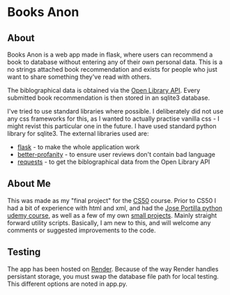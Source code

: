 # Books Anon

## About 
Books Anon is a web app made in flask, where users can recommend a book to database without entering any of their own personal data. This is a no strings attached book recommendation and exists for people who just want to share something they've read with others. 

The biblographical data is obtained via the [Open Library API](https://openlibrary.org/dev/docs/api/books). Every submitted book recommendation is then stored in an sqlite3 database.

I've tried to use standard libraries where possible. I deliberately did not use any css frameworks for this, as I wanted to actually practise vanilla css - I might revist this particular one in the future. I have used standard python library for sqlite3. The external libraries used are:
* [flask](https://github.com/pallets/flask) - to make the whole application work
* [better-profanity](https://github.com/snguyenthanh/better_profanity) - to ensure user reviews don't contain bad language
* [requests](https://github.com/psf/requests) - to get the biblographical data from the Open Library API

## About Me
This was made as my "final project" for the [CS50](https://cs50.harvard.edu/x/2023/) course. Prior to CS50 I had a bit of experience with html and xml, and had the [Jose Portilla python udemy course](https://www.udemy.com/course/complete-python-bootcamp/), as well as a few of my own [small projects](https://github.com/alexk49). Mainly straight forward utility scripts. Basically, I am new to this, and will welcome any comments or suggested improvements to the code. 

## Testing
The app has been hosted on [Render](https://render.com/). Because of the way Render handles persistant storage, you must swap the database file path for local testing. This different options are noted in app.py. 
